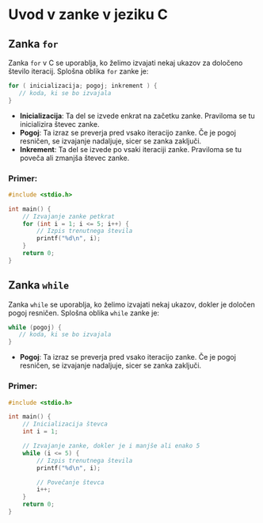 # Uvod v zanke v jeziku C

## Zanka `for`

Zanka `for` v C se uporablja, ko želimo izvajati nekaj ukazov za določeno število iteracij. Splošna oblika `for` zanke je:

```c
for ( inicializacija; pogoj; inkrement ) {
   // koda, ki se bo izvajala
}
```

- **Inicializacija**: Ta del se izvede enkrat na začetku zanke. Praviloma se tu inicializira števec zanke.
- **Pogoj**: Ta izraz se preverja pred vsako iteracijo zanke. Če je pogoj resničen, se izvajanje nadaljuje, sicer se zanka zaključi.
- **Inkrement**: Ta del se izvede po vsaki iteraciji zanke. Praviloma se tu poveča ali zmanjša števec zanke.

### Primer:

```c
#include <stdio.h>

int main() {
    // Izvajanje zanke petkrat
    for (int i = 1; i <= 5; i++) {
        // Izpis trenutnega števila
        printf("%d\n", i);
    }
    return 0;
}
```

## Zanka `while`

Zanka `while` se uporablja, ko želimo izvajati nekaj ukazov, dokler je določen pogoj resničen. Splošna oblika `while` zanke je:

```c
while (pogoj) {
   // koda, ki se bo izvajala
}
```

- **Pogoj**: Ta izraz se preverja pred vsako iteracijo zanke. Če je pogoj resničen, se izvajanje nadaljuje, sicer se zanka zaključi.

### Primer:

```c
#include <stdio.h>

int main() {
    // Inicializacija števca
    int i = 1;

    // Izvajanje zanke, dokler je i manjše ali enako 5
    while (i <= 5) {
        // Izpis trenutnega števila
        printf("%d\n", i);

        // Povečanje števca
        i++;
    }
    return 0;
}
```
